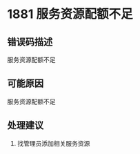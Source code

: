 # 1881 服务资源配额不足<a name="dgc_01_331"></a>

## 错误码描述<a name="zh-cn_topic_0000001114159040_section4393194914353"></a>

服务资源配额不足

## 可能原因<a name="zh-cn_topic_0000001114159040_section1889582517368"></a>

服务资源配额不足

## 处理建议<a name="zh-cn_topic_0000001114159040_section1682114263618"></a>

1.  找管理员添加相关服务资源

